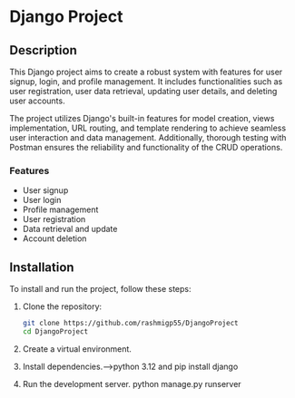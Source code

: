 # Django Project

## Description
This Django project aims to create a robust system with features for user signup, login, and profile management. It includes functionalities such as user registration, user data retrieval, updating user details, and deleting user accounts.

The project utilizes Django's built-in features for model creation, views implementation, URL routing, and template rendering to achieve seamless user interaction and data management. Additionally, thorough testing with Postman ensures the reliability and functionality of the CRUD operations.

### Features
- User signup
- User login
- Profile management
- User registration
- Data retrieval and update
- Account deletion

## Installation
To install and run the project, follow these steps:

1. Clone the repository:
   ```bash
   git clone https://github.com/rashmigp55/DjangoProject
   cd DjangoProject
   
   
2. Create a virtual environment.
3. Install dependencies.-->python 3.12 and pip install django
	
4. Run the development server.
python manage.py runserver